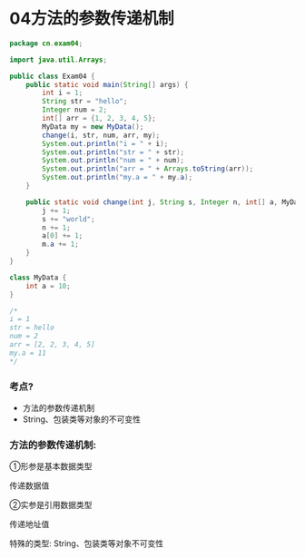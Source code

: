 04方法的参数传递机制
========
```java
package cn.exam04;

import java.util.Arrays;

public class Exam04 {
    public static void main(String[] args) {
        int i = 1;
        String str = "hello";
        Integer num = 2;
        int[] arr = {1, 2, 3, 4, 5};
        MyData my = new MyData();
        change(i, str, num, arr, my);
        System.out.println("i = " + i);
        System.out.println("str = " + str);
        System.out.println("num = " + num);
        System.out.println("arr = " + Arrays.toString(arr));
        System.out.println("my.a = " + my.a);
    }

    public static void change(int j, String s, Integer n, int[] a, MyData m) {
        j += 1;
        s += "world";
        n += 1;
        a[0] += 1;
        m.a += 1;
    }
}

class MyData {
    int a = 10;
}

/*
i = 1
str = hello
num = 2
arr = [2, 2, 3, 4, 5]
my.a = 11
*/ 
```
### 考点?
- 方法的参数传递机制
- String、包装类等对象的不可变性

### 方法的参数传递机制:

①形参是基本数据类型

传递数据值

②实参是引用数据类型

传递地址值

特殊的类型: String、包装类等对象不可变性


